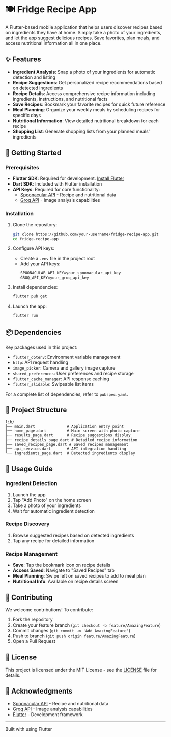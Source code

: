 # 🍽️ Fridge Recipe App

A Flutter-based mobile application that helps users discover recipes based on ingredients they have at home. Simply take a photo of your ingredients, and let the app suggest delicious recipes. Save favorites, plan meals, and access nutritional information all in one place.

## ✨ Features

* **Ingredient Analysis**: Snap a photo of your ingredients for automatic detection and listing
* **Recipe Suggestions**: Get personalized recipe recommendations based on detected ingredients
* **Recipe Details**: Access comprehensive recipe information including ingredients, instructions, and nutritional facts
* **Save Recipes**: Bookmark your favorite recipes for quick future reference
* **Meal Planning**: Organize your weekly meals by scheduling recipes for specific days
* **Nutritional Information**: View detailed nutritional breakdown for each recipe
* **Shopping List**: Generate shopping lists from your planned meals' ingredients

## 🚀 Getting Started

### Prerequisites

* **Flutter SDK**: Required for development. [Install Flutter](https://flutter.dev/docs/get-started/install)
* **Dart SDK**: Included with Flutter installation
* **API Keys**: Required for core functionality:
  * [Spoonacular API](https://spoonacular.com/food-api) - Recipe and nutritional data
  * [Groq API](https://groq.com/) - Image analysis capabilities

### Installation

1. Clone the repository:
   ```bash
   git clone https://github.com/your-username/fridge-recipe-app.git
   cd fridge-recipe-app
   ```

2. Configure API keys:
   * Create a `.env` file in the project root
   * Add your API keys:
     ```env
     SPOONACULAR_API_KEY=your_spoonacular_api_key
     GROQ_API_KEY=your_groq_api_key
     ```

3. Install dependencies:
   ```bash
   flutter pub get
   ```

4. Launch the app:
   ```bash
   flutter run
   ```

## 📦 Dependencies

Key packages used in this project:

* `flutter_dotenv`: Environment variable management
* `http`: API request handling
* `image_picker`: Camera and gallery image capture
* `shared_preferences`: User preferences and recipe storage
* `flutter_cache_manager`: API response caching
* `flutter_slidable`: Swipeable list items

For a complete list of dependencies, refer to `pubspec.yaml`.

## 📁 Project Structure

```
lib/
├── main.dart              # Application entry point
├── home_page.dart         # Main screen with photo capture
├── results_page.dart      # Recipe suggestions display
├── recipe_details_page.dart # Detailed recipe information
├── saved_recipes_page.dart # Saved recipes management
├── api_service.dart       # API integration handling
└── ingredients_page.dart  # Detected ingredients display
```

## 🎯 Usage Guide

### Ingredient Detection
1. Launch the app
2. Tap "Add Photo" on the home screen
3. Take a photo of your ingredients
4. Wait for automatic ingredient detection

### Recipe Discovery
1. Browse suggested recipes based on detected ingredients
2. Tap any recipe for detailed information

### Recipe Management
* **Save**: Tap the bookmark icon on recipe details
* **Access Saved**: Navigate to "Saved Recipes" tab
* **Meal Planning**: Swipe left on saved recipes to add to meal plan
* **Nutritional Info**: Available on recipe details screen

## 🤝 Contributing

We welcome contributions! To contribute:

1. Fork the repository
2. Create your feature branch (`git checkout -b feature/AmazingFeature`)
3. Commit changes (`git commit -m 'Add AmazingFeature'`)
4. Push to branch (`git push origin feature/AmazingFeature`)
5. Open a Pull Request

## 📄 License

This project is licensed under the MIT License - see the [LICENSE](LICENSE) file for details.

## 🙏 Acknowledgments

* [Spoonacular API](https://spoonacular.com/food-api) - Recipe and nutritional data
* [Groq API](https://groq.com/) - Image analysis capabilities
* [Flutter](https://flutter.dev) - Development framework

---

Built with using Flutter
